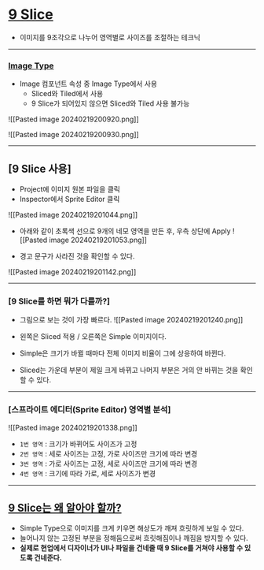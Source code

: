 # [9 Slice](https://howudong.tistory.com/164#article-1--9-slice)

- 이미지를 9조각으로 나누어 영역별로 사이즈를 조절하는 테크닉

---

### [Image Type](https://howudong.tistory.com/164#article-1-0-1--image-type)

- Image 컴포넌트 속성 중 Image Type에서 사용
    - Sliced와 Tiled에서 사용
    - 9 Slice가 되어있지 않으면 Sliced와 Tiled 사용 불가능

![[Pasted image 20240219200920.png]]

![[Pasted image 20240219200930.png]]

---

## [9 Slice 사용]

- Project에 이미지 원본 파일을 클릭
- Inspector에서 Sprite Editor 클릭

![[Pasted image 20240219201044.png]]

- 아래와 같이 초록색 선으로 9개의 네모 영역을 만든 후, 우측 상단에 Apply
![[Pasted image 20240219201053.png]]


- 경고 문구가 사라진 것을 확인할 수 있다.

![[Pasted image 20240219201142.png]]

---

### [9 Slice를 하면 뭐가 다를까?]

- 그림으로 보는 것이 가장 빠르다.
![[Pasted image 20240219201240.png]]

- 왼쪽은 Sliced 적용 / 오른쪽은 Simple 이미지이다.
- Simple은 크기가 바뀔 때마다 전체 이미지 비율이 그에 상응하여 바뀐다.
- Sliced는 가운데 부분이 제일 크게 바뀌고 나머지 부분은 거의 안 바뀌는 것을 확인할 수 있다.

---

### [스프라이트 에디터(Sprite Editor) 영역별 분석]
![[Pasted image 20240219201338.png]]

- `1번 영역` : 크기가 바뀌어도 사이즈가 고정
- `2번 영역` : 세로 사이즈는 고정, 가로 사이즈만 크기에 따라 변경
- `3번 영역` : 가로 사이즈는 고정, 세로 사이즈만 크기에 따라 변경
- `4번 영역` : 크기에 따라 가로, 세로 사이즈가 변경

---

## [9 Slice는 왜 알아야 할까?](https://howudong.tistory.com/164#article-1-2--9-slice%EB%8A%94-%EC%99%9C-%EC%95%8C%EC%95%84%EC%95%BC-%ED%95%A0%EA%B9%8C?)

- Simple Type으로 이미지를 크게 키우면 해상도가 깨져 흐릿하게 보일 수 있다.
- 늘어나지 않는 고정된 부분을 정해둠으로써 흐릿해짐이나 깨짐을 방지할 수 있다.
- **실제로 현업에서 디자이너가 UI나 파일을 건네줄 때 9 Slice를 거쳐야 사용할 수 있도록 건네준다.**